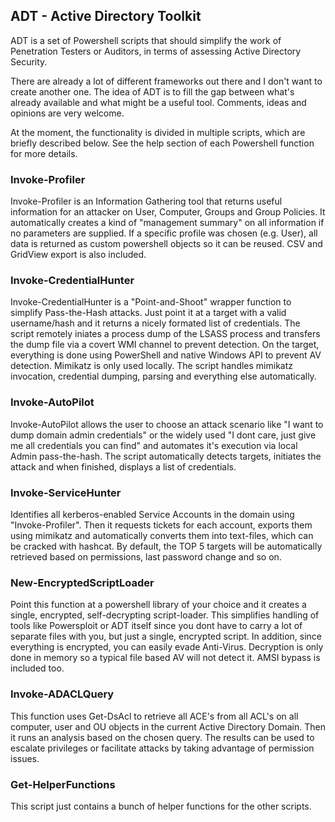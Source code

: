 ## ADT - Active Directory Toolkit

ADT is a set of Powershell scripts that should simplify the work of Penetration Testers or Auditors, in terms of assessing Active Directory Security. 

There are already a lot of different frameworks out there and I don't want to create another one. The idea of ADT is to fill the gap between what's already available and what might be a useful tool. Comments, ideas and opinions are very welcome.

At the moment, the functionality is divided in multiple scripts, which are briefly described below. See the help section of each Powershell function for more details.

### Invoke-Profiler
Invoke-Profiler is an Information Gathering tool that returns useful information for an attacker on User, Computer, Groups and Group Policies. It automatically creates a kind of "management summary" on all information if no parameters are supplied. If a specific profile was chosen (e.g. User), all data is returned as custom powershell objects so it can be reused. CSV and GridView export is also included.

### Invoke-CredentialHunter
Invoke-CredentialHunter is a "Point-and-Shoot" wrapper function to simplify Pass-the-Hash attacks. Just point it at a target with a valid username/hash and it returns a nicely formated list of credentials. The script remotely iniates a process dump of the LSASS process and transfers the dump file via a covert WMI channel to prevent detection. On the target, everything is done using PowerShell and native Windows API to prevent AV detection. Mimikatz is only used locally. The script handles mimikatz invocation, credential dumping, parsing and everything else automatically. 

### Invoke-AutoPilot
Invoke-AutoPilot allows the user to choose an attack scenario like "I want to dump domain admin credentials" or the widely used "I dont care, just give me all credentials you can find" and automates it's execution via local Admin pass-the-hash. The script automatically detects targets, initiates the attack and when finished, displays a list of credentials.

### Invoke-ServiceHunter
Identifies all kerberos-enabled Service Accounts in the domain using "Invoke-Profiler". Then it requests tickets for each account, exports them using mimikatz and automatically converts them into text-files, which can be cracked with hashcat. By default, the TOP 5 targets will be automatically retrieved based on permissions, last password change and so on.

### New-EncryptedScriptLoader
Point this function at a powershell library of your choice and it creates a single, encrypted, self-decrypting script-loader. This simplifies handling of tools like Powersploit or ADT itself since you dont have to carry a lot of separate files with you, but just a single, encrypted script. In addition, since everything is encrypted, you can easily evade Anti-Virus. Decryption is only done in memory so a typical file based AV will not detect it. AMSI bypass is included too.

### Invoke-ADACLQuery
This function uses Get-DsAcl to retrieve all ACE's from all ACL's on all computer, user and OU objects in the current Active Directory Domain. Then it runs an analysis based on the chosen query.
The results can be used to escalate privileges or facilitate attacks by taking advantage of permission issues.

### Get-HelperFunctions
This script just contains a bunch of helper functions for the other scripts.